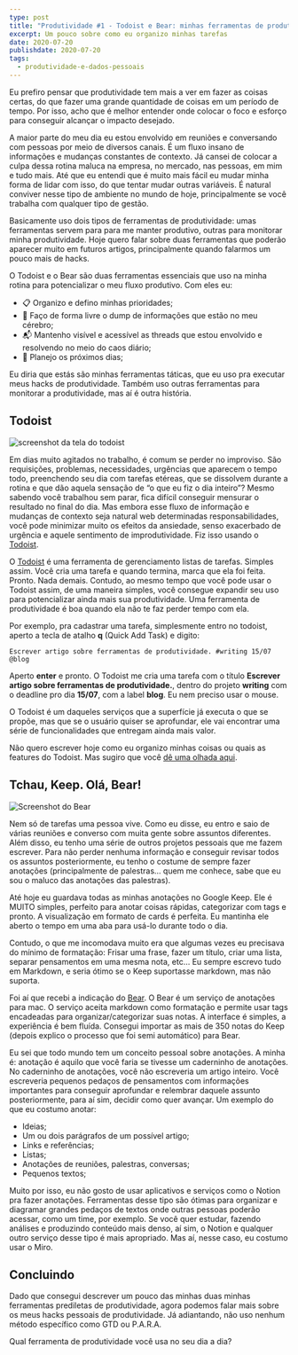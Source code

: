 ```yaml
---
type: post
title: "Produtividade #1 - Todoist e Bear: minhas ferramentas de produtividade"
excerpt: Um pouco sobre como eu organizo minhas tarefas
date: 2020-07-20
publishdate: 2020-07-20
tags:
  - produtividade-e-dados-pessoais
---
```


Eu prefiro pensar que produtividade tem mais a ver em fazer as coisas certas, do que fazer uma grande quantidade de coisas em um período de tempo. Por isso, acho que é melhor entender onde colocar o foco e esforço para conseguir alcançar o impacto desejado.

A maior parte do meu dia eu estou envolvido em reuniões e conversando com pessoas por meio de diversos canais. É um fluxo insano de informações e mudanças constantes de contexto. Já cansei de colocar a culpa dessa rotina maluca na empresa, no mercado, nas pessoas, em mim e tudo mais. Até que eu entendi que é muito mais fácil eu mudar minha forma de lidar com isso, do que tentar mudar outras variáveis. É natural conviver nesse tipo de ambiente no mundo de hoje, principalmente se você trabalha com qualquer tipo de gestão. 

Basicamente uso dois tipos de ferramentas de produtividade: umas ferramentas servem para para me manter produtivo, outras para monitorar minha produtividade. Hoje quero falar sobre duas ferramentas que poderão aparecer muito em futuros artigos, principalmente quando falarmos um pouco mais de hacks.

O Todoist e o Bear são duas ferramentas essenciais que uso na minha rotina para potencializar o meu fluxo produtivo. Com eles eu:

- 📋 Organizo e defino minhas prioridades;
- 🧠 Faço de forma livre o dump de informações que estão no meu cérebro;
- 📬 Mantenho visível e acessível as threads que estou envolvido e resolvendo no meio do caos diário;
- 📆 Planejo os próximos dias;

Eu diria que estás são minhas ferramentas táticas, que eu uso pra executar meus hacks de produtividade. Também uso outras ferramentas para monitorar a produtividade, mas aí é outra história.


## Todoist

![screenshot da tela do todoist](https://get.todoist.help/hc/article_attachments/360011498920/interface.jpg)


Em dias muito agitados no trabalho, é comum se perder no improviso. São requisições, problemas, necessidades, urgências que aparecem o tempo todo, preenchendo seu dia com tarefas etéreas, que se dissolvem durante a rotina e que dão aquela sensação de “o que eu fiz o dia inteiro”? Mesmo sabendo você trabalhou sem parar, fica difícil conseguir mensurar o resultado no final do dia. Mas embora esse fluxo de informação e mudanças de contexto seja natural web determinadas responsabilidades, você pode minimizar muito os efeitos da ansiedade, senso exacerbado de urgência e aquele sentimento de improdutividade. Fiz isso usando o [Todoist](https://todoist.com/r/diego_eis_ujukcb).

O [Todoist](https://todoist.com/r/diego_eis_ujukcb) é uma ferramenta de gerenciamento listas de tarefas. Simples assim. Você cria uma tarefa e quando termina, marca que ela foi feita. Pronto. Nada demais. Contudo, ao mesmo tempo que você pode usar o Todoist assim, de uma maneira simples, você consegue expandir seu uso para potencializar ainda mais sua produtividade. Uma ferramenta de produtividade é boa quando ela não te faz perder tempo com ela.

Por exemplo, pra cadastrar uma tarefa, simplesmente entro no todoist, aperto a tecla de atalho **q** (Quick Add Task) e digito:

	Escrever artigo sobre ferramentas de produtividade. #writing 15/07 @blog

Aperto **enter** e pronto. O Todoist me cria uma tarefa com o título **Escrever artigo sobre ferramentas de produtividade.**, dentro do projeto **writing** com o deadline pro dia **15/07**, com a label **blog**. Eu nem preciso usar o mouse. 

O Todoist é um daqueles serviços que a superfície já executa o que se propõe, mas que se o usuário quiser se aprofundar, ele vai encontrar uma série de funcionalidades que entregam ainda mais valor. 

Não quero escrever hoje como eu organizo minhas coisas ou quais as features do Todoist. Mas sugiro que você [dê uma olhada aqui](https://doist.com/blog/working-from-home/).

## Tchau, Keep. Olá, Bear!

![Screenshot do Bear](https://bear.app/static/images/header-mac-screenshot@2x.png)

Nem só de tarefas uma pessoa vive. Como eu disse, eu entro e saio de várias reuniões e converso com muita gente sobre assuntos diferentes. Além disso, eu tenho uma série de outros projetos pessoais que me fazem escrever. Para não perder nenhuma informação e conseguir revisar todos os assuntos posteriormente, eu tenho o costume de sempre fazer anotações (principalmente de palestras… quem me conhece, sabe que eu sou o maluco das anotações das palestras).

Até hoje eu guardava todas as minhas anotações no Google Keep. Ele é MUITO simples, perfeito para anotar coisas rápidas, categorizar com tags e pronto. A visualização em formato de cards é perfeita. Eu mantinha ele aberto o tempo em uma aba para usá-lo durante todo o dia.

Contudo, o que me incomodava muito era que algumas vezes eu precisava do mínimo de formatação: Frisar uma frase, fazer um título, criar uma lista, separar pensamentos em uma mesma nota, etc… Eu sempre escrevo tudo em Markdown, e seria ótimo se o Keep suportasse markdown, mas não suporta.

Foi aí que recebi a indicação do [Bear](https://bear.app). O Bear é um serviço de anotações para mac. O serviço aceita markdown como formatação e permite usar tags encadeadas para organizar/categorizar suas notas. A interface é simples, a experiência é bem fluída. Consegui importar as mais de 350 notas do Keep (depois explico o processo que foi semi automático) para Bear. 

Eu sei que todo mundo tem um conceito pessoal sobre anotações. A minha é: anotação é aquilo que você faria se tivesse um caderninho de anotações. No caderninho de anotações, você não escreveria um artigo inteiro. Você escreveria pequenos pedaços de pensamentos com informações importantes para conseguir aprofundar e relembrar daquele assunto posteriormente, para aí sim, decidir como quer avançar. Um exemplo do que eu costumo anotar:

- Ideias;
- Um ou dois parágrafos de um possível artigo;
- Links e referências;
- Listas;
- Anotações de reuniões, palestras, conversas;
- Pequenos textos;

Muito por isso, eu não gosto de usar aplicativos e serviços como o Notion pra fazer anotações. Ferramentas desse tipo são ótimas para organizar e diagramar grandes pedaços de textos onde outras pessoas poderão acessar, como um time, por exemplo. Se você quer estudar, fazendo análises e produzindo conteúdo mais denso, aí sim, o Notion e qualquer outro serviço desse tipo é mais apropriado. Mas aí, nesse caso, eu costumo usar o Miro.

## Concluindo

Dado que consegui descrever um pouco das minhas duas minhas ferramentas prediletas de produtividade, agora podemos falar mais sobre os meus hacks pessoais de produtividade. Já adiantando, não uso nenhum método específico como GTD ou P.A.R.A. 

Qual ferramenta de produtividade você usa no seu dia a dia?